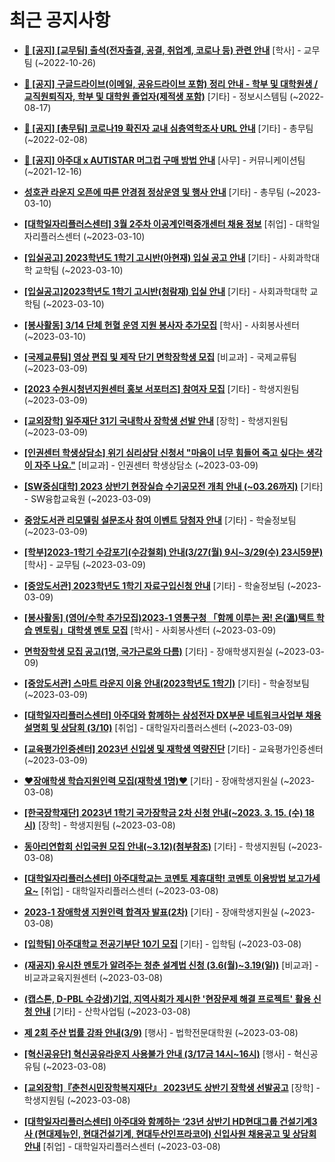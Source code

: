 # 최근 공지사항

* **[📌 [공지] [교무팀] 출석(전자출결, 공결, 취업계, 코로나 등) 관련 안내](http://ajou.ac.kr/kr/ajou/notice.do?mode=view&amp;articleNo=205552&amp;article.offset=0&amp;articleLimit=30)**
 [학사] - 교무팀 (~2022-10-26)

* **[📌 [공지] 구글드라이브(이메일, 공유드라이브 포함) 정리 안내 - 학부 및 대학원생 / 교직원퇴직자, 학부 및 대학원 졸업자(제적생 포함)](http://ajou.ac.kr/kr/ajou/notice.do?mode=view&amp;articleNo=202858&amp;article.offset=0&amp;articleLimit=30)**
 [기타] - 정보시스템팀 (~2022-08-17)

* **[📌 [공지] [총무팀] 코로나19 확진자 교내 심층역학조사 URL 안내](http://ajou.ac.kr/kr/ajou/notice.do?mode=view&amp;articleNo=180493&amp;article.offset=0&amp;articleLimit=30)**
 [기타] - 총무팀 (~2022-02-08)

* **[📌 [공지] 아주대 x AUTISTAR 머그컵 구매 방법 안내](http://ajou.ac.kr/kr/ajou/notice.do?mode=view&amp;articleNo=147976&amp;article.offset=0&amp;articleLimit=30)**
 [사무] - 커뮤니케이션팀 (~2021-12-16)

* **[성호관 라운지 오픈에 따른 안경점 정상운영 및 행사 안내](http://ajou.ac.kr/kr/ajou/notice.do?mode=view&amp;articleNo=211811&amp;article.offset=0&amp;articleLimit=30)**
 [기타] - 총무팀 (~2023-03-10)

* **[[대학일자리플러스센터] 3월 2주차 이공계인력중개센터 채용 정보](http://ajou.ac.kr/kr/ajou/notice.do?mode=view&amp;articleNo=211786&amp;article.offset=0&amp;articleLimit=30)**
 [취업] - 대학일자리플러스센터 (~2023-03-10)

* **[[입실공고] 2023학년도 1학기 고시반(아현재) 입실 공고 안내](http://ajou.ac.kr/kr/ajou/notice.do?mode=view&amp;articleNo=211781&amp;article.offset=0&amp;articleLimit=30)**
 [기타] - 사회과학대학 교학팀 (~2023-03-10)

* **[[입실공고]2023학년도 1학기 고시반(청람재) 입실 안내](http://ajou.ac.kr/kr/ajou/notice.do?mode=view&amp;articleNo=211780&amp;article.offset=0&amp;articleLimit=30)**
 [기타] - 사회과학대학 교학팀 (~2023-03-10)

* **[[봉사활동] 3/14 단체 헌혈 운영 지원 봉사자 추가모집](http://ajou.ac.kr/kr/ajou/notice.do?mode=view&amp;articleNo=211779&amp;article.offset=0&amp;articleLimit=30)**
 [학사] - 사회봉사센터 (~2023-03-10)

* **[[국제교류팀] 영상 편집 및 제작 단기 면학장학생 모집](http://ajou.ac.kr/kr/ajou/notice.do?mode=view&amp;articleNo=211770&amp;article.offset=0&amp;articleLimit=30)**
 [비교과] - 국제교류팀 (~2023-03-09)

* **[[2023 수원시청년지원센터 홍보 서포터즈] 참여자 모집](http://ajou.ac.kr/kr/ajou/notice.do?mode=view&amp;articleNo=211766&amp;article.offset=0&amp;articleLimit=30)**
 [기타] - 학생지원팀 (~2023-03-09)

* **[[교외장학] 일주재단 31기 국내학사 장학생 선발 안내](http://ajou.ac.kr/kr/ajou/notice.do?mode=view&amp;articleNo=211765&amp;article.offset=0&amp;articleLimit=30)**
 [장학] - 학생지원팀 (~2023-03-09)

* **[[인권센터 학생상담소] 위기 심리상담 신청서 &quot;마음이 너무 힘들어 죽고 싶다는 생각이 자주 나요.&quot;](http://ajou.ac.kr/kr/ajou/notice.do?mode=view&amp;articleNo=211754&amp;article.offset=0&amp;articleLimit=30)**
 [비교과] - 인권센터 학생상담소 (~2023-03-09)

* **[[SW중심대학] 2023 상반기 현장실습 수기공모전 개최 안내 (~03.26까지)](http://ajou.ac.kr/kr/ajou/notice.do?mode=view&amp;articleNo=211752&amp;article.offset=0&amp;articleLimit=30)**
 [기타] - SW융합교육원 (~2023-03-09)

* **[중앙도서관 리모델링 설문조사 참여 이벤트 당첨자 안내](http://ajou.ac.kr/kr/ajou/notice.do?mode=view&amp;articleNo=211741&amp;article.offset=0&amp;articleLimit=30)**
 [기타] - 학술정보팀 (~2023-03-09)

* **[[학부]2023-1학기 수강포기(수강철회) 안내(3/27(월) 9시~3/29(수) 23시59분)](http://ajou.ac.kr/kr/ajou/notice.do?mode=view&amp;articleNo=211733&amp;article.offset=0&amp;articleLimit=30)**
 [학사] - 교무팀 (~2023-03-09)

* **[[중앙도서관] 2023학년도 1학기 자료구입신청 안내](http://ajou.ac.kr/kr/ajou/notice.do?mode=view&amp;articleNo=211729&amp;article.offset=0&amp;articleLimit=30)**
 [기타] - 학술정보팀 (~2023-03-09)

* **[[봉사활동] (영어/수학 추가모집)2023-1 영통구청 「함께 이루는 꿈! 온(溫)택트 학습 멘토링」대학생 멘토 모집](http://ajou.ac.kr/kr/ajou/notice.do?mode=view&amp;articleNo=211728&amp;article.offset=0&amp;articleLimit=30)**
 [학사] - 사회봉사센터 (~2023-03-09)

* **[면학장학생 모집 공고(1명, 국가근로와 다름)](http://ajou.ac.kr/kr/ajou/notice.do?mode=view&amp;articleNo=211723&amp;article.offset=0&amp;articleLimit=30)**
 [기타] - 장애학생지원실 (~2023-03-09)

* **[[중앙도서관] 스마트 라운지 이용 안내(2023학년도 1학기)](http://ajou.ac.kr/kr/ajou/notice.do?mode=view&amp;articleNo=211721&amp;article.offset=0&amp;articleLimit=30)**
 [기타] - 학술정보팀 (~2023-03-09)

* **[[대학일자리플러스센터] 아주대와 함께하는 삼성전자 DX부문 네트워크사업부 채용 설명회 및 상담회 (3/10)](http://ajou.ac.kr/kr/ajou/notice.do?mode=view&amp;articleNo=211708&amp;article.offset=0&amp;articleLimit=30)**
 [취업] - 대학일자리플러스센터 (~2023-03-09)

* **[[교육평가인증센터] 2023년 신입생 및 재학생 역량진단](http://ajou.ac.kr/kr/ajou/notice.do?mode=view&amp;articleNo=211699&amp;article.offset=0&amp;articleLimit=30)**
 [기타] - 교육평가인증센터 (~2023-03-09)

* **[♥장애학생 학습지원인력 모집(재학생 1명)♥](http://ajou.ac.kr/kr/ajou/notice.do?mode=view&amp;articleNo=211689&amp;article.offset=0&amp;articleLimit=30)**
 [기타] - 장애학생지원실 (~2023-03-08)

* **[[한국장학재단] 2023년 1학기 국가장학금 2차 신청 안내(~2023. 3. 15. (수) 18시)](http://ajou.ac.kr/kr/ajou/notice.do?mode=view&amp;articleNo=211680&amp;article.offset=0&amp;articleLimit=30)**
 [장학] - 학생지원팀 (~2023-03-08)

* **[동아리연합회 신입국원 모집 안내(~3.12)(첨부참조)](http://ajou.ac.kr/kr/ajou/notice.do?mode=view&amp;articleNo=211678&amp;article.offset=0&amp;articleLimit=30)**
 [기타] - 학생지원팀 (~2023-03-08)

* **[[대학일자리플러스센터] 아주대학교는 코멘토 제휴대학! 코멘토 이용방법 보고가세요~](http://ajou.ac.kr/kr/ajou/notice.do?mode=view&amp;articleNo=211677&amp;article.offset=0&amp;articleLimit=30)**
 [취업] - 대학일자리플러스센터 (~2023-03-08)

* **[2023-1 장애학생 지원인력 합격자 발표(2차)](http://ajou.ac.kr/kr/ajou/notice.do?mode=view&amp;articleNo=211675&amp;article.offset=0&amp;articleLimit=30)**
 [기타] - 장애학생지원실 (~2023-03-08)

* **[[입학팀] 아주대학교 전공기부단 10기 모집](http://ajou.ac.kr/kr/ajou/notice.do?mode=view&amp;articleNo=211671&amp;article.offset=0&amp;articleLimit=30)**
 [기타] - 입학팀 (~2023-03-08)

* **[(재공지) 유시찬 멘토가 알려주는 청춘 설계법 신청 (3.6(월)~3.19(일))](http://ajou.ac.kr/kr/ajou/notice.do?mode=view&amp;articleNo=211668&amp;article.offset=0&amp;articleLimit=30)**
 [비교과] - 비교과교육지원센터 (~2023-03-08)

* **[(캡스톤, D-PBL 수강생)기업, 지역사회가 제시한 &#x27;현장문제 해결 프로젝트&#x27; 활용 신청 안내](http://ajou.ac.kr/kr/ajou/notice.do?mode=view&amp;articleNo=211665&amp;article.offset=0&amp;articleLimit=30)**
 [기타] - 산학사업팀 (~2023-03-08)

* **[제 2회 주산 법률 강좌 안내(3/9)](http://ajou.ac.kr/kr/ajou/notice.do?mode=view&amp;articleNo=211664&amp;article.offset=0&amp;articleLimit=30)**
 [행사] - 법학전문대학원 (~2023-03-08)

* **[[혁신공유단] 혁신공유라운지 사용불가 안내 (3/17금 14시~16시)](http://ajou.ac.kr/kr/ajou/notice.do?mode=view&amp;articleNo=211656&amp;article.offset=0&amp;articleLimit=30)**
 [행사] - 혁신공유팀 (~2023-03-08)

* **[[교외장학]『춘천시민장학복지재단』 2023년도 상반기 장학생 선발공고](http://ajou.ac.kr/kr/ajou/notice.do?mode=view&amp;articleNo=211648&amp;article.offset=0&amp;articleLimit=30)**
 [장학] - 학생지원팀 (~2023-03-08)

* **[[대학일자리플러스센터] 아주대와 함께하는 ‘23년 상반기 HD현대그룹 건설기계3사 (현대제뉴인, 현대건설기계, 현대두산인프라코어) 신입사원 채용공고 및 상담회 안내](http://ajou.ac.kr/kr/ajou/notice.do?mode=view&amp;articleNo=211645&amp;article.offset=0&amp;articleLimit=30)**
 [취업] - 대학일자리플러스센터 (~2023-03-08)

